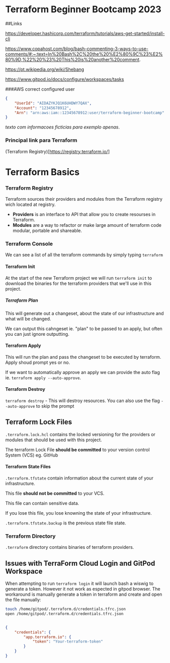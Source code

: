 # Terraform Beginner Bootcamp 2023

##Links

https://developer.hashicorp.com/terraform/tutorials/aws-get-started/install-cli

https://www.copahost.com/blog/bash-commenting-3-ways-to-use-comments/#:~:text=In%20Bash%2C%20the%20%E2%80%9C%23%E2%80%9D,%22%20%23%20This%20is%20another%20comment.

https://pt.wikipedia.org/wiki/Shebang

https://www.gitpod.io/docs/configure/workspaces/tasks

###AWS correct configured user

```json
{
    "UserId": "AIDAZYKJQ1K6UHDWY7QAX",
    "Account": "12345678912",
    "Arn": "arn:aws:iam::12345678912:user/terraform-beginner-bootcamp"
}
```
*texto com informacoes ficticias para exemplo apenas*.

### Principal link para Terraform

(Terraform Registry)[https://registry.terraform.io/]

# Terraform Basics

### Terraform Registry

Terraform sources their providers and modules from the Terraform registry wich located at registry.

- **Providers** is an interface to API that allow you to create resourses in Terraform.
- **Modules** are a way to refactor or make large amount of terraform code modular, portable and shareable.

### Terraform Console

We can see a list of all the terraform commands by simply typing `terraform`

#### Terraform Init

At the start of the new Terraform project we will run `terraform init` to download the binaries for the terraform providers that we'll use in this project.

##### Terraform Plan

This will generate out a changeset, about the state of our infrastructure and what will be changed.

We can output this cahngeset ie. "plan" to be passed to an apply, but often you can just ignore outputting.

#### Terraform Apply

This will run the plan and pass the changeset to be executed by terraform. Apply shoud prompt yes or no.

If we want to automatically approve an apply we can provide the auto flag ie. `terraform apply --auto-approve`.

#### Terraform Destroy

`terraform destroy` - This will destroy resources. You can also use the flag `--auto-approve` to skip the prompt

## Terraform Lock Files

`.terraform.lock.hcl` contains the locked versioning for the providers or modules that should be used with this project.

The terraform Lock File **should be committed** to your version control System (VCS) eg. GitHub

#### Terraform State Files

`.terraform.tfstate` contain information about the current state of your infrastructure.

This file **should not be committed** to your VCS.

This file can contain sensitive data.

If you lose this file, you lose knowning the state of your infrastructure.

`.terraform.tfstate.backup` is the previous state file state.

### Terraform Directory

`.terraform` directory contains binaries of terraform providers.

## Issues with TerraForm Cloud Login and GitPod Workspace

When attempting to run `terraform login` it will launch bash a wiswig to generate a token. However it not work as espected in gitpod browser. The workaround is manually generate a token in terraform and create and open the file manually:

```sh
touch /home/gitpod/.terraform.d/credentials.tfrc.json
open /home/gitpod/.terraform.d/credentials.tfrc.json
```

```json

{
    "credentials": {
        "app.terraform.io": {
            "token": "Your-terraform-token"
        }
    }
}

